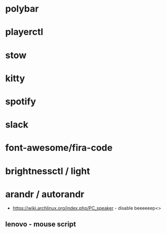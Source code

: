 # polybar
# playerctl
# stow
# kitty
# spotify
# slack
# font-awesome/fira-code
# brightnessctl / light
# arandr / autorandr
- https://wiki.archlinux.org/index.php/PC_speaker - disable beeeeeep<>

## lenovo - mouse script
